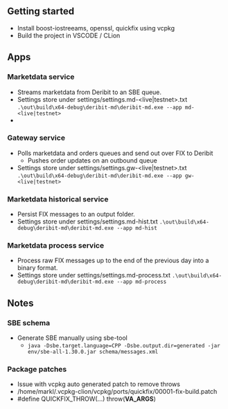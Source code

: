 ## Getting started

- Install boost-iostreeams, openssl, quickfix using vcpkg
- Build the project in VSCODE / CLion

## Apps

### Marketdata service
- Streams marketdata from Deribit to an SBE queue.
- Settings store under settings/settings.md-<live|testnet>.txt
  `.\out\build\x64-debug\deribit-md\deribit-md.exe --app md-<live|testnet>`
- 
### Gateway service
- Polls marketdata and orders queues and send out over FIX to Deribit
  - Pushes order updates on an outbound queue 
- Settings store under settings/settings.gw-<live|testnet>.txt
  `.\out\build\x64-debug\deribit-md\deribit-md.exe --app gw-<live|testnet>`

### Marketdata historical service
- Persist FIX messages to an output folder.
- Settings store under settings/settings.md-hist.txt
`.\out\build\x64-debug\deribit-md\deribit-md.exe --app md-hist`

### Marketdata process service
- Process raw FIX messages up to the end of the previous day into a binary format.
- Settings store under settings/settings.md-process.txt
`.\out\build\x64-debug\deribit-md\deribit-md.exe --app md-process`

## Notes

### SBE schema
- Generate SBE manually using sbe-tool
  - `java -Dsbe.target.language=CPP -Dsbe.output.dir=generated -jar env/sbe-all-1.30.0.jar schema/messages.xml`
  
### Package patches
- Issue with vcpkg auto generated patch to remove throws 
- /home/markl/.vcpkg-clion/vcpkg/ports/quickfix/00001-fix-build.patch
- #define QUICKFIX_THROW(...) throw(__VA_ARGS__) 